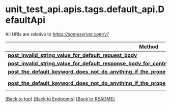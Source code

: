 <a name="top"></a>
# unit_test_api.apis.tags.default_api.DefaultApi

All URIs are relative to *https://someserver.com/v1*

Method | HTTP request | Description
------------- | ------------- | -------------
[**post_invalid_string_value_for_default_request_body**](default_api/post_invalid_string_value_for_default_request_body.md) | **post** /requestBody/postInvalidStringValueForDefaultRequestBody | 
[**post_invalid_string_value_for_default_response_body_for_content_types**](default_api/post_invalid_string_value_for_default_response_body_for_content_types.md) | **post** /responseBody/postInvalidStringValueForDefaultResponseBodyForContentTypes | 
[**post_the_default_keyword_does_not_do_anything_if_the_property_is_missing_request_body**](default_api/post_the_default_keyword_does_not_do_anything_if_the_property_is_missing_request_body.md) | **post** /requestBody/postTheDefaultKeywordDoesNotDoAnythingIfThePropertyIsMissingRequestBody | 
[**post_the_default_keyword_does_not_do_anything_if_the_property_is_missing_response_body_for_content_types**](default_api/post_the_default_keyword_does_not_do_anything_if_the_property_is_missing_response_body_for_content_types.md) | **post** /responseBody/postTheDefaultKeywordDoesNotDoAnythingIfThePropertyIsMissingResponseBodyForContentTypes | 

[[Back to top]](#top) [[Back to Endpoints]](../../../README.md#Endpoints) [[Back to README]](../../../README.md)
